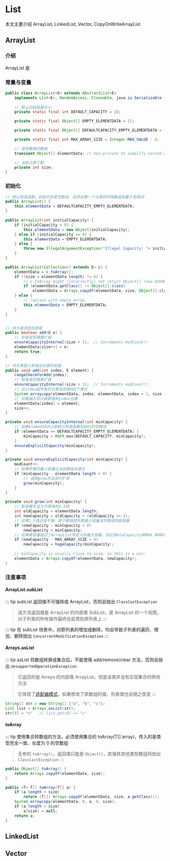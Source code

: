 # List
本文主要介绍 ArrayList, LinkedList, Vector, CopyOnWriteArrayList
## ArrayList

### 介绍

ArrayList 是

### 常量与变量
```java
public class ArrayList<E> extends AbstractList<E>
    implements List<E>, RandomAccess, Cloneable, java.io.Serializable {
        
    // 默认初始容量大小
    private static final int DEFAULT_CAPACITY = 10;

    private static final Object[] EMPTY_ELEMENTDATA = {};

    private static final Object[] DEFAULTCAPACITY_EMPTY_ELEMENTDATA = {};

    private static final int MAX_ARRAY_SIZE = Integer.MAX_VALUE - 8;

    // 保存数据的数组
    transient Object[] elementData; // non-private to simplify nested class access

    // 当前元素个数
    private int size;
}
```

### 初始化

```java
// 默认构造函数，初始状态是空数组，当添加第一个元素的时候数组容量才变成10
public ArrayList() {
    this.elementData = DEFAULTCAPACITY_EMPTY_ELEMENTDATA;
}

public ArrayList(int initialCapacity) {
    if (initialCapacity > 0) {
        this.elementData = new Object[initialCapacity];
    } else if (initialCapacity == 0) {
        this.elementData = EMPTY_ELEMENTDATA;
    } else {
        throw new IllegalArgumentException("Illegal Capacity: "+ initialCapacity);
    }
}

public ArrayList(Collection<? extends E> c) {
    elementData = c.toArray();
    if ((size = elementData.length) != 0) {
        // c.toArray might (incorrectly) not return Object[] (see 6260652)
        if (elementData.getClass() != Object[].class)
            elementData = Arrays.copyOf(elementData, size, Object[].class);
    } else {
        // replace with empty array.
        this.elementData = EMPTY_ELEMENTDATA;
    }
}
```

``` java

// 将元素添加到表尾
public boolean add(E e) {
    // 检查是否需要扩容
    ensureCapacityInternal(size + 1);  // Increments modCount!!
    elementData[size++] = e;
    return true;
}

// 将元素插入到指定位置的前面
public void add(int index, E element) {
    rangeCheckForAdd(index);
    // 检查是否需要扩容
    ensureCapacityInternal(size + 1);  // Increments modCount!!
    // 从index起所有的元素往后挪动1个单位
    System.arraycopy(elementData, index, elementData, index + 1, size - index);
    // 将要插入的元素赋值到index位置
    elementData[index] = element;
    size++;
}

private void ensureCapacityInternal(int minCapacity) {
    // 如果elementData是默认构造函数初始化的空数组
    if (elementData == DEFAULTCAPACITY_EMPTY_ELEMENTDATA) {
        minCapacity = Math.max(DEFAULT_CAPACITY, minCapacity);
    }
    ensureExplicitCapacity(minCapacity);
}

private void ensureExplicitCapacity(int minCapacity) {
    modCount++;
    // 如果所需的最小容量比当前数组长度大   
    if (minCapacity - elementData.length > 0) {
        // 调用grow方法进行扩容
        grow(minCapacity);
    }
}

private void grow(int minCapacity) {
    // 新容量先设为为原来的1.5倍
    int oldCapacity = elementData.length;
    int newCapacity = oldCapacity + (oldCapacity >> 1);
    // 如果1.5倍还是不够，那干脆就把所需最小容量当作数组的新容量
    if (newCapacity - minCapacity < 0)
        newCapacity = minCapacity;
    // 如果新容量超过了ArrayList所定义的最大容量，则比较minCapacity和MAX_ARRAY_SIZE，           
    if (newCapacity - MAX_ARRAY_SIZE > 0)
        newCapacity = hugeCapacity(minCapacity);
        
    // minCapacity is usually close to size, so this is a win:
    elementData = Arrays.copyOf(elementData, newCapacity);
}
```

### 注意事项
#### ArrayList.subList
::: tip 
subList 返回值不可强转成 ArrayList，否则会抛出 `ClassCastException`
> 该方法返回值是 ArrayList 的内部类 SubList，是 ArrayList 的一个视图，对子列表的所有操作最终会反馈到原列表上
:::

::: tip
在 subList 场景中，对原列表的增加或删除，均会导致子列表的遍历、增加、删除抛出 `ConcurrentModificationException`
:::


#### Arrays.asList
::: tip 
asList 将数组转换成集合后，不能使用 add/remove/clear 方法，否则会抛出 `UnsupportedOperationException`

> 它返回的是 Arrays 的内部类 ArrayList，但是该类并没有实现集合的修改方法
> 
> 它体现了[适配器模式]()，如果修改了原数组的值，列表值也会随之改变
:::

```java
String[] str = new String[] {"a", "b", "c"};     
List list = Arrays.asList(str); 
str[0] = "c"   // list.get(0) == "c"
```

#### toArray
::: tip 
使用集合转数组的方法，必须使用集合的 toArray(T[] array)，传入的是类型完全一致、长度为 0 的空数组
> 无参的 `toArray()`，返回值只能是 `Object[]`，若强转其他类型数组将抛出 `ClassCastException` 
:::

```java
public Object[] toArray() {
    return Arrays.copyOf(elementData, size);
}

public <T> T[] toArray(T[] a) {
    if (a.length < size)
        return (T[]) Arrays.copyOf(elementData, size, a.getClass());
    System.arraycopy(elementData, 0, a, 0, size);
    if (a.length > size)
        a[size] = null;
    return a;
}
```
## LinkedList

## Vector
